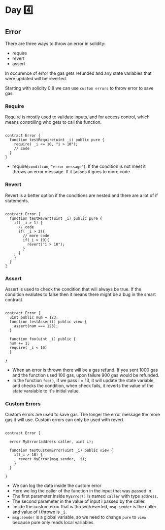 # Day :four:

## Error 
There are three ways to throw an error in solidity:
- require
- revert
- assert 

In occurence of error the gas gets refunded and any state variables that were updated will be reverted.

Starting with solidity 0.8 we can use ```custom errors``` to throw error to save gas.


### Require
Require is mostly used to validate inputs, and for access control, which means controlling who gets to call the function.

```solidity

contract Error {
  function testRequire(uint _i) public pure {
    require( _i <= 10, "i > 10");
    // code 
  }
}

```
- require(```condition```, ```"error message"```). If the condition is not meet it throws an error message. If it [asses it goes to more code.

### Revert
Revert is a better option if the conditions are nested and there are a lot of if statements.

```solidity

contract Error {
  function testRevert(uint _i) public pure {
    if( _i > 1) {
      // code 
      if( _i > 2){
        // more code 
        if(_i > 10){
          revert("i > 10");
        }
      }
    }
  }
}

```

### Assert 
Assert is used to check the condition that will always be true. If the condition evalutes to false then it means there might be a bug in the smart contract.

```solidity

contract Error {
  uint public num = 123;
  function testAssert() public view {
    assert(num === 123);
  }
  
  function foo(uint _i) public {
  num += 1;
  require( _i < 10)
  }
  
}

```

- When an error is thrown there will be a gas refund. If you sent 1000 gas and the function used 100 gas, upon failure 900 gas would be refunded.
- In the function ```foo()```, if we pass i = 13, it will update the state variable, and checks the condition, when check fails, it reverts the value of the state varaiable to it's initial value.


### Custom Errors
Custom errors are used to save gas. The longer the error message the more gas it will use. Custom errors can only be used with revert.

```solidity

contract Error {

  error MyError(address caller, uint i);
  
  function testCustomError(uint _i) public view {
    if(_i > 10) {
      revert MyError(msg.sender, _i);
    }
  }
  
}

```
- We can log the data inside the custom error
- Here we log the caller of the function in the input that was passed in.
- The first parameter inside ```MyError()``` is named ```caller``` with type ```address```.
- The second parameter in the value of input i passed by the caller.
- Inside the custom error that is thrown/reverted, ```msg.sender``` is the caller and value of i thrown is ```_i```.
- ```msg.sender``` is a global variable, so we need to change ```pure``` to ```view``` because pure only reads local variables.





